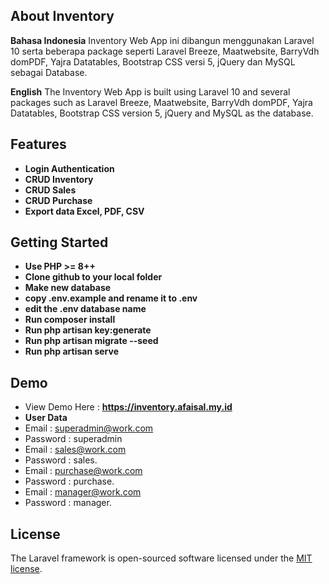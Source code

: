 
## About Inventory

**Bahasa Indonesia**
Inventory Web App ini dibangun menggunakan Laravel 10 serta beberapa package seperti Laravel Breeze, Maatwebsite, BarryVdh domPDF, Yajra Datatables, Bootstrap CSS versi 5, jQuery dan MySQL sebagai Database.

**English**
The Inventory Web App is built using Laravel 10 and several packages such as Laravel Breeze, Maatwebsite, BarryVdh domPDF, Yajra Datatables, Bootstrap CSS version 5, jQuery and MySQL as the database.

## Features

- **Login Authentication**
- **CRUD Inventory**
- **CRUD Sales**
- **CRUD Purchase**
- **Export data Excel, PDF, CSV**

## Getting Started

- **Use PHP >= 8++**
- **Clone github to your local folder**
- **Make new database**
- **copy .env.example and rename it to .env**
- **edit the .env database name**
- **Run composer install**
- **Run php artisan key:generate**
- **Run php artisan migrate --seed**
- **Run php artisan serve**

## Demo
- View Demo Here : **https://inventory.afaisal.my.id**
- **User Data**
- Email : superadmin@work.com
- Password : superadmin
- Email : sales@work.com
- Password : sales.
- Email : purchase@work.com
- Password : purchase.
- Email : manager@work.com
- Password : manager.

## License

The Laravel framework is open-sourced software licensed under the [MIT license](https://opensource.org/licenses/MIT).
